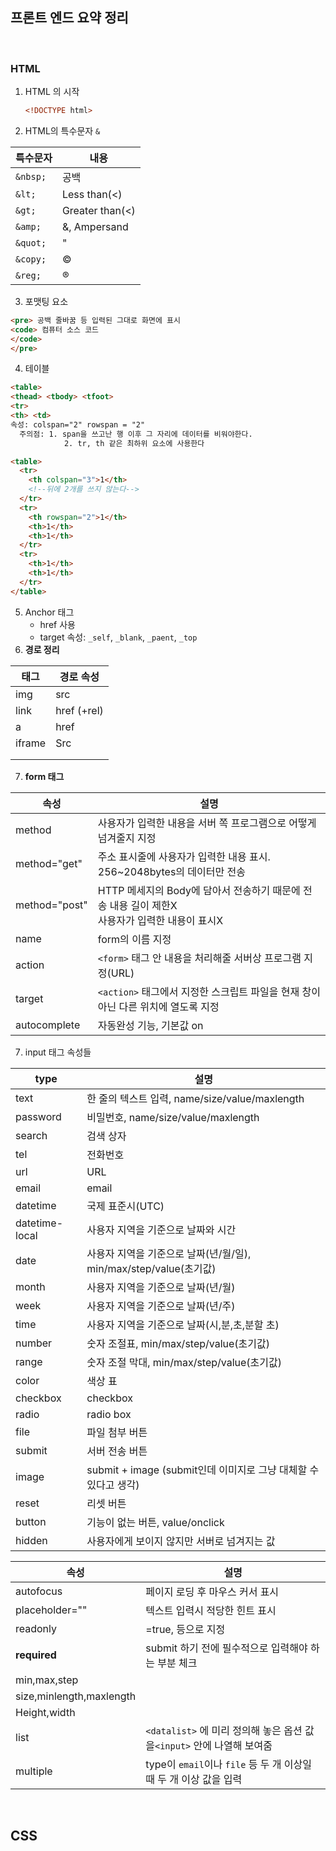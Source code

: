 ## 프론트 엔드 요약 정리

​       

### HTML

1. HTML 의 시작

   ```html
   <!DOCTYPE html>
   ```

2. HTML의 특수문자 `&`

| 특수문자 | 내용            |
| -------- | --------------- |
| `&nbsp;` | 공백            |
| `&lt;`   | Less than(<)    |
| `&gt;`   | Greater than(<) |
| `&amp;`  | &, Ampersand    |
| `&quot;` | "               |
| `&copy;` | &copy;          |
| `&reg;`  | &reg;           |

3. 포맷팅 요소

```html
<pre> 공백 줄바꿈 등 입력된 그대로 화면에 표시
<code> 컴퓨터 소스 코드
</code>
</pre>
```

4. 테이블

```html
<table>
<thead> <tbody> <tfoot>
<tr>
<th> <td>
속성: colspan="2" rowspan = "2"
  주의점: 1. span을 쓰고난 행 이후 그 자리에 데이터를 비워야한다.
  			2. tr, th 같은 최하위 요소에 사용한다
```

```html
<table>
  <tr>
    <th colspan="3">1</th>
    <!--뒤에 2개를 쓰지 않는다-->
  </tr>
  <tr>
    <th rowspan="2">1</th>
    <th>1</th>
    <th>1</th>
  </tr>
  <tr>
    <th>1</th>
    <th>1</th>
  </tr>
</table>
```

5. Anchor 태그
   * href 사용
   * target 속성: `_self`, `_blank`, `_paent`, `_top`
6. **경로 정리**

| 태그   | 경로 속성   |
| ------ | ----------- |
| img    | src         |
| link   | href (+rel) |
| a      | href        |
| iframe | Src         |
|        |             |
|        |             |

7. **form 태그**

| 속성          | 설명                                                         |
| ------------- | ------------------------------------------------------------ |
| method        | 사용자가 입력한 내용을 서버 쪽 프로그램으로 어떻게 넘겨줄지 지정 |
| method="get"  | 주소 표시줄에 사용자가 입력한 내용 표시. 256~2048bytes의 데이터만 전송 |
| method="post" | HTTP 메세지의 Body에 담아서 전송하기 때문에 전송 내용 길이 제한X<br />사용자가 입력한 내용이 표시X |
| name          | form의 이름 지정                                             |
| action        | `<form>` 태그 안 내용을 처리해줄 서버상 프로그램 지정(URL)   |
| target        | `<action>` 태그에서 지정한 스크립트 파일을 현재 창이 아닌 다른 위치에 열도록 지정 |
| autocomplete  | 자동완성 기능, 기본값 on                                     |

7. input 태그 속성들

| type           | 설명                                                         |
| -------------- | ------------------------------------------------------------ |
| text           | 한 줄의 텍스트 입력, name/size/value/maxlength               |
| password       | 비밀번호, name/size/value/maxlength                          |
| search         | 검색 상자                                                    |
| tel            | 전화번호                                                     |
| url            | URL                                                          |
| email          | email                                                        |
| datetime       | 국제 표준시(UTC)                                             |
| datetime-local | 사용자 지역을 기준으로 날짜와 시간                           |
| date           | 사용자 지역을 기준으로 날짜(년/월/일), min/max/step/value(초기값) |
| month          | 사용자 지역을 기준으로 날짜(년/월)                           |
| week           | 사용자 지역을 기준으로 날짜(년/주)                           |
| time           | 사용자 지역을 기준으로 날짜(시,분,초,분할 초)                |
| number         | 숫자 조절표, min/max/step/value(초기값)                      |
| range          | 숫자 조절 막대, min/max/step/value(초기값)                   |
| color          | 색상 표                                                      |
| checkbox       | checkbox                                                     |
| radio          | radio box                                                    |
| file           | 파일 첨부 버튼                                               |
| submit         | 서버 전송 버튼                                               |
| image          | submit + image (submit인데 이미지로 그냥 대체할 수 있다고 생각) |
| reset          | 리셋 버튼                                                    |
| button         | 기능이 없는 버튼, value/onclick                              |
| hidden         | 사용자에게 보이지 않지만 서버로 넘겨지는 값                  |

| 속성                     | 설명                                                         |
| ------------------------ | ------------------------------------------------------------ |
| autofocus                | 페이지 로딩 후 마우스 커서 표시                              |
| placeholder=""           | 텍스트 입력시 적당한 힌트 표시                               |
| readonly                 | =true, 등으로 지정                                           |
| **required**             | submit 하기 전에 필수적으로 입력해야 하는 부분 체크          |
| min,max,step             |                                                              |
| size,minlength,maxlength |                                                              |
| Height,width             |                                                              |
| list                     | `<datalist>` 에 미리 정의해 놓은 옵션 값을`<input>` 안에 나열해 보여줌 |
| multiple                 | type이 `email`이나 `file` 등 두 개 이상일 때 두 개 이상 값을 입력 |

​    

## CSS

